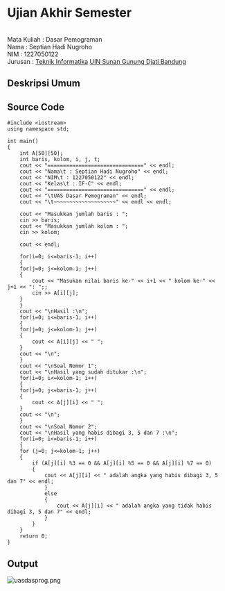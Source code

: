 # Ujian Akhir Semester 
<br>Mata Kuliah 	: Dasar Pemograman
<br> Nama		: Septian Hadi Nugroho
<br>NIM			: 1227050122
<br>Jurusan		: [Teknik Informatika](http://if.uinsgd.ac.id/) [UIN Sunan Gunung Djati Bandung](https://uinsgd.ac.id/) 

## Deskripsi Umum

## Source Code
	#include <iostream>
	using namespace std;

	int main()
	{
		int A[50][50];
		int baris, kolom, i, j, t;
		cout << "===============================" << endl;
		cout << "Nama\t : Septian Hadi Nugroho" << endl;
		cout << "NIM\t : 1227050122" << endl;
		cout << "Kelas\t : IF-C" << endl;
		cout << "===============================" << endl;
		cout << "\tUAS Dasar Pemograman" << endl;
		cout << "\t~~~~~~~~~~~~~~~~~~~~" << endl << endl;

		cout << "Masukkan jumlah baris : ";
		cin >> baris;
		cout << "Masukkan jumlah kolom : ";
		cin >> kolom;

		cout << endl;

	    for(i=0; i<=baris-1; i++)
	    {
		for(j=0; j<=kolom-1; j++)
		{
		    cout << "Masukan nilai baris ke-" << i+1 << " kolom ke-" << j+1 << ": ";;
		    cin >> A[i][j];
		}
		}
		cout << "\nHasil :\n";
	    for(i=0; i<=baris-1; i++)
	    {
		for(j=0; j<=kolom-1; j++)
		{
		    cout << A[i][j] << " ";
		}
		cout << "\n";
		}
		cout << "\nSoal Nomor 1";
		cout << "\nHasil yang sudah ditukar :\n";
	    for(i=0; i<=kolom-1; i++)
	    {
		for(j=0; j<=baris-1; j++)
		{
			cout << A[j][i] << " ";
		}
		cout << "\n";
	    }
	    cout << "\nSoal Nomor 2";
	    cout << "\nHasil yang habis dibagi 3, 5 dan 7 :\n";
	    for(i=0; i<=baris-1; i++)
	    {
		for (j=0; j<=kolom-1; j++)
		{
			if (A[j][i] %3 == 0 && A[j][i] %5 == 0 && A[j][i] %7 == 0)
			{
				cout << A[j][i] << " adalah angka yang habis dibagi 3, 5 dan 7" << endl;
				}
				else
				{
					cout << A[j][i] << " adalah angka yang tidak habis dibagi 3, 5 dan 7" << endl;
				}
			}
		}
		return 0;
	}

## Output
![uasdasprog.png]( {https://github.com/septianhadinugroho/UAS-Dasprog-Soal/blob/main/uas%20dasprog.PNG} )
